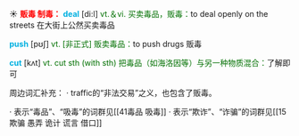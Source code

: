 ☀ <font color="red">**贩毒 制毒：**</font>
<font color="sky blue">**deal**</font> [di:l] 
<font color="rgb(227, 108, 9)">vt.＆vi. 买卖毒品，贩毒：</font>to deal openly on the streets 在大街上公然买卖毒品

<font color="sky blue">**push**</font> [pʊʃ] 
<font color="rgb(227, 108, 9)">vt. [非正式] 贩卖毒品：</font>to push drugs 贩毒

<font color="sky blue">**cut**</font> [kʌt] 
<font color="rgb(227, 108, 9)">vt. cut sth (with sth) 把毒品（如海洛因等）与另一种物质混合：</font>了解即可

周边词汇补充：
· traffic的“非法交易”之义，也包含了贩毒。

· 表示“毒品”、“吸毒”的词群见[[41毒品 吸毒]]
· 表示“欺诈”、“诈骗”的词群见[[15欺骗 愚弄 诡计 谎言 借口]]

